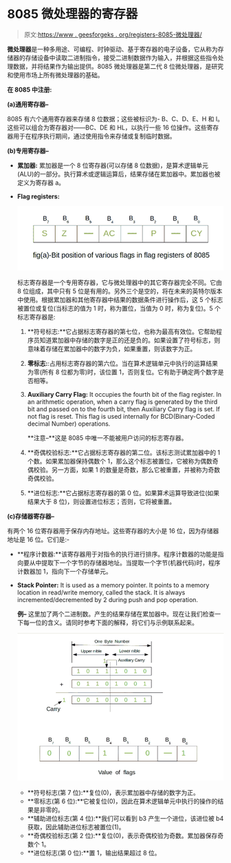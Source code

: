 # 8085 微处理器的寄存器

> 原文:[https://www . geesforgeks . org/registers-8085-微处理器/](https://www.geeksforgeeks.org/registers-8085-microprocessor/)

**微处理器**是一种多用途、可编程、时钟驱动、基于寄存器的电子设备，它从称为存储器的存储设备中读取二进制指令，接受二进制数据作为输入，并根据这些指令处理数据，并将结果作为输出提供。8085 微处理器是第二代 8 位微处理器，是研究和使用市场上所有微处理器的基础。

**在 8085 中注册:**

**(a)通用寄存器–**

8085 有六个通用寄存器来存储 8 位数据；这些被标识为- B、C、D、E、H 和 l。这些可以组合为寄存器对——BC、DE 和 HL，以执行一些 16 位操作。这些寄存器用于在程序执行期间，通过使用指令来存储或复制临时数据。

**(b)专用寄存器–**

*   **累加器:**
    累加器是一个 8 位寄存器(可以存储 8 位数据)，是算术逻辑单元(ALU)的一部分。执行算术或逻辑运算后，结果存储在累加器中。累加器也被定义为寄存器 a。
*   **Flag registers:**

    ![](img/dc0bbb67877bdaaee6de017206a3df6f.png)

    标志寄存器是一个专用寄存器，它与微处理器中的其它寄存器完全不同。它由 8 位组成，其中只有 5 位是有用的。另外三个是空的，将在未来的英特尔版本中使用。根据累加器和其他寄存器中结果的数据条件进行操作后，这 5 个标志被置位或复位(当标志的值为 1 时，称为置位，当值为 0 时，称为复位)。5 个标志寄存器是:

    1.  **符号标志:**它占据标志寄存器的第七位，也称为最高有效位。它帮助程序员知道累加器中存储的数字是正的还是负的。如果设置了符号标志，则意味着存储在累加器中的数字为负，如果重置，则该数字为正。
    2.  **零标志:**:占用标志寄存器的第六位。当在算术逻辑单元中执行的运算结果为零(所有 8 位都为零)时，该位置 1，否则复位。它有助于确定两个数字是否相等。
    3.  **Auxiliary Carry Flag:** It occupies the fourth bit of the flag register. In an arithmetic operation, when a carry flag is generated by the third bit and passed on to the fourth bit, then Auxiliary Carry flag is set. If not flag is reset. This flag is used internally for BCD(Binary-Coded decimal Number) operations.

        **注意–**这是 8085 中唯一不能被用户访问的标志寄存器。

    4.  **奇偶校验标志:**它占据标志寄存器的第二位。该标志测试累加器中的 1 个数。如果累加器保持偶数个 1，那么这个标志被置位，它被称为偶数奇偶校验。另一方面，如果 1 的数量是奇数，那么它被重置，并被称为奇数奇偶校验。
    5.  **进位标志:**它占据标志寄存器的第 0 位。如果算术运算导致进位(如果结果大于 8 位)，则设置进位标志；否则，它将被重置。

**(c)存储器寄存器–**

有两个 16 位寄存器用于保存内存地址。这些寄存器的大小是 16 位，因为存储器地址是 16 位。它们是:-

*   **程序计数器:**该寄存器用于对指令的执行进行排序。程序计数器的功能是指向要从中提取下一个字节的存储器地址。当提取一个字节(机器代码)时，程序计数器加 1，指向下一个存储单元。
*   **Stack Pointer:** It is used as a memory pointer. It points to a memory location in read/write memory, called the stack. It is always incremented/decremented by 2 during push and pop operation.

    **例–**
    这里加了两个二进制数。产生的结果存储在累加器中。现在让我们检查一下每一位的含义。请同时参考下面的解释，将它们与示例联系起来。

    ![](img/6909e0fbd868baa1d2575c5c968b49f7.png)

    *   **符号标志(第 7 位):**复位(0)，表示累加器中存储的数字为正。
    *   **零标志(第 6 位):**它被复位(0)，因此在算术逻辑单元中执行的操作的结果是非零的。
    *   **辅助进位标志(第 4 位):**我们可以看到 b3 产生一个进位，该进位被 b4 获取，因此辅助进位标志被置位(1)。
    *   **奇偶校验标志(第 2 位):**复位(0)，表示奇偶校验为奇数。累加器保存奇数个 1。
    *   **进位标志(第 0 位):**置 1，输出结果超过 8 位。